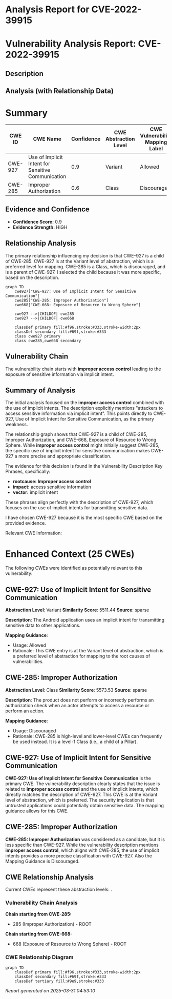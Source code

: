 # Analysis Report for CVE-2022-39915

# Vulnerability Analysis Report: CVE-2022-39915

## Description



## Analysis (with Relationship Data)

# Summary
| CWE ID | CWE Name | Confidence | CWE Abstraction Level | CWE Vulnerability Mapping Label | CWE-Vulnerability Mapping Notes |
|---|---|---|---|---|---|
| CWE-927 | Use of Implicit Intent for Sensitive Communication | 0.9 | Variant | Allowed | Primary CWE |
| CWE-285 | Improper Authorization | 0.6 | Class | Discouraged | Secondary Candidate |

## Evidence and Confidence

*   **Confidence Score:** 0.9
*   **Evidence Strength:** HIGH

## Relationship Analysis
The primary relationship influencing my decision is that CWE-927 is a child of CWE-285. CWE-927 is at the Variant level of abstraction, which is a preferred level for mapping. CWE-285 is a Class, which is discouraged, and is a parent of CWE-927. I selected the child because it was more specific, based on the description.

```mermaid
graph TD
    cwe927["CWE-927: Use of Implicit Intent for Sensitive Communication"]
    cwe285["CWE-285: Improper Authorization"]
    cwe668["CWE-668: Exposure of Resource to Wrong Sphere"]

    cwe927 -->|CHILDOF| cwe285
    cwe927 -->|CHILDOF| cwe668

    classDef primary fill:#f96,stroke:#333,stroke-width:2px
    classDef secondary fill:#69f,stroke:#333
    class cwe927 primary
    class cwe285,cwe668 secondary
```

## Vulnerability Chain
The vulnerability chain starts with **improper access control** leading to the exposure of sensitive information via implicit intent.

## Summary of Analysis
The initial analysis focused on the **improper access control** combined with the use of implicit intents. The description explicitly mentions "attackers to access sensitive information via implicit intent". This points directly to CWE-927, Use of Implicit Intent for Sensitive Communication, as the primary weakness.

The relationship graph shows that CWE-927 is a child of CWE-285, Improper Authorization, and CWE-668, Exposure of Resource to Wrong Sphere. While **improper access control** might initially suggest CWE-285, the specific use of implicit intent for sensitive communication makes CWE-927 a more precise and appropriate classification.

The evidence for this decision is found in the Vulnerability Description Key Phrases, specifically:

*   **rootcause:** **Improper access control**
*   **impact:** access sensitive information
*   **vector:** implicit intent

These phrases align perfectly with the description of CWE-927, which focuses on the use of implicit intents for transmitting sensitive data.

I have chosen CWE-927 because it is the most specific CWE based on the provided evidence.

Relevant CWE Information:

# Enhanced Context (25 CWEs)
The following CWEs were identified as potentially relevant to this vulnerability:

## CWE-927: Use of Implicit Intent for Sensitive Communication
**Abstraction Level**: Variant
**Similarity Score**: 5511.44
**Source**: sparse

**Description**:
The Android application uses an implicit intent for transmitting sensitive data to other applications.

**Mapping Guidance**:
- Usage: Allowed
- Rationale: This CWE entry is at the Variant level of abstraction, which is a preferred level of abstraction for mapping to the root causes of vulnerabilities.

## CWE-285: Improper Authorization
**Abstraction Level**: Class
**Similarity Score**: 5573.53
**Source**: sparse

**Description**:
The product does not perform or incorrectly performs an authorization check when an actor attempts to access a resource or perform an action.

**Mapping Guidance**:
- Usage: Discouraged
- Rationale: CWE-285 is high-level and lower-level CWEs can frequently be used instead. It is a level-1 Class (i.e., a child of a Pillar).

## CWE-927: Use of Implicit Intent for Sensitive Communication

**CWE-927: Use of Implicit Intent for Sensitive Communication** is the primary CWE. The vulnerability description clearly states that the issue is related to **improper access control** and the use of implicit intents, which directly matches the description of CWE-927. This CWE is at the Variant level of abstraction, which is preferred. The security implication is that untrusted applications could potentially obtain sensitive data. The mapping guidance allows for this CWE.

## CWE-285: Improper Authorization

**CWE-285: Improper Authorization** was considered as a candidate, but it is less specific than CWE-927. While the vulnerability description mentions **improper access control**, which aligns with CWE-285, the use of implicit intents provides a more precise classification with CWE-927. Also the Mapping Guidance is Discouraged.


## CWE Relationship Analysis

Current CWEs represent these abstraction levels: .


### Vulnerability Chain Analysis

**Chain starting from CWE-285:**
- 285 (Improper Authorization) - ROOT


**Chain starting from CWE-668:**
- 668 (Exposure of Resource to Wrong Sphere) - ROOT



### CWE Relationship Diagram

```mermaid
graph TD
    classDef primary fill:#f96,stroke:#333,stroke-width:2px
    classDef secondary fill:#69f,stroke:#333
    classDef tertiary fill:#9e9,stroke:#333
```



*Report generated on 2025-03-31 04:53:10*
